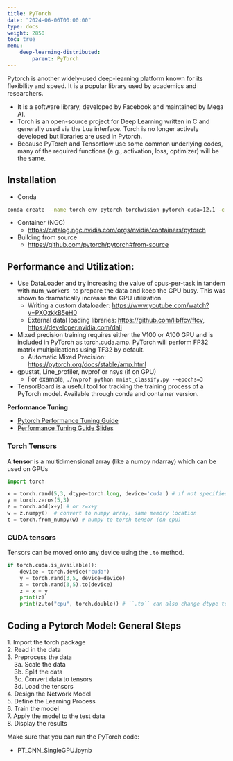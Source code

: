 ```yaml
---
title: PyTorch
date: "2024-06-06T00:00:00"
type: docs 
weight: 2850
toc: true
menu: 
    deep-learning-distributed:
        parent: PyTorch
---
```


Pytorch is another widely-used deep-learning platform known for its flexibility and speed. It is a popular library used by academics and researchers.

* It is a software library, developed by Facebook and maintained by Mega AI.
* Torch is an open-source project for Deep Learning written in C and generally used via the Lua interface. Torch is no longer actively developed but libraries are used in Pytorch.
* Because PyTorch and Tensorflow use some common underlying codes, many of the required functions (e.g., activation, loss, optimizer) will be the same.

## Installation

* Conda
```bash
conda create --name torch-env pytorch torchvision pytorch-cuda=12.1 -c pytorch –c nvidia
```
* Container (NGC)
  * https://catalog.ngc.nvidia.com/orgs/nvidia/containers/pytorch
* Building from source
  * https://github.com/pytorch/pytorch#from-source


## Performance and Utilization:
  * Use DataLoader and try increasing the value of cpus-per-task in tandem with num_workers  to prepare the data and keep the GPU busy. This was shown to dramatically increase the GPU utilization.
    * Writing a custom dataloader: https://www.youtube.com/watch?v=PXOzkkB5eH0
    * External datal loading libraries: https://github.com/libffcv/ffcv, https://developer.nvidia.com/dali
  * Mixed precision training requires either the V100 or A100 GPU and is included in PyTorch as torch.cuda.amp. PyTorch will perform FP32 matrix multiplications using TF32 by default.
    * Automatic Mixed Precision: https://pytorch.org/docs/stable/amp.html
  * gpustat, Line_profiler, nvprof or nsys (if on GPU)
    * For example, `./nvprof python mnist_classify.py --epochs=3`
  * TensorBoard is a useful tool for tracking the training process of a PyTorch model. Available through conda and container version.

__Performance Tuning__
* [Pytorch Performance Tuning Guide](https://pytorch.org/tutorials/recipes/recipes/tuning_guide.html)
* [Performance Tuning Guide Slides](https://tigress-web.princeton.edu/~jdh4/PyTorchPerformanceTuningGuide_GTC2021.pdf)



### Torch Tensors
A __tensor__ is a multidimensional array (like a numpy ndarray) which can be used on GPUs

```python
import torch

x = torch.rand(5,3, dtype=torch.long, device='cuda') # if not specified, uses cpu
y = torch.zeros(5,3)
z = torch.add(x+y) # or z=x+y
w = z.numpy()  # convert to numpy array, same memory location
t = torch.from_numpy(w)	# numpy to torch tensor (on cpu)
```

### CUDA tensors

Tensors can be moved onto any device using the `.to` method.

```python
if torch.cuda.is_available():
    device = torch.device("cuda")
    y = torch.rand(3,5, device=device)
    x = torch.rand(3,5).to(device)
    z = x + y
    print(z)
    print(z.to("cpu", torch.double)) # ``.to`` can also change dtype together!
```

## Coding a Pytorch Model: General Steps

1\. Import the torch package <br>
2\. Read in the data <br>
3\. Preprocess the data <br>
  &nbsp;&nbsp;&nbsp;&nbsp;3a. Scale the data <br>
  &nbsp;&nbsp;&nbsp;&nbsp;3b. Split the data <br>
  &nbsp;&nbsp;&nbsp;&nbsp;3c. Convert data to tensors <br>
  &nbsp;&nbsp;&nbsp;&nbsp;3d. Load the tensors <br>
4\. Design the Network Model <br>
5\. Define the Learning Process <br>
6\. Train the model <br>
7\. Apply the model to the test data <br>
8\. Display the results

Make sure that you can run the PyTorch code:

  * PT_CNN_SingleGPU.ipynb



